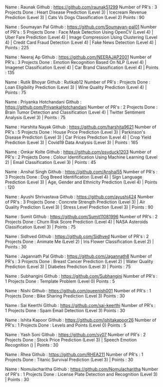 Name : Raunak
Github : https://github.com/raunak51299
Number of PR's : 3
Projects Done : Heart Disease Prediction (Level 3) | Icecream Revenue Prediction (Level 3) | Cats Vs Dogs Classification (Level 2)
Points : 90

Name : Soumayan Pal
Github : https://github.com/Soumayan-pal01
Number of PR's : 5
Projects Done : Face Mask Detection Using OpenCV (Level 4) | Uber Fare Prediction (Level 4) | Image Compression Using Clustering (Level 4) | Credit Card Fraud Detection (Level 4) | Fake News Detection (Level 4) |
Points : 225

Name : Neeraj Ap
Github : https://github.com/NEERAJAP2001
Number of PR's : 3
Projects Done : Emotion Recognition Based On NLP (Level 4) | Imagenet Classification (Level 4) | Car Brand Classification (Level 4) |
Points : 135

Name : Rutik Bhoyar
Github : Rutikab12
Number of PR's : 
Projects Done : Loan Eligibility Prediction (Level 3) |  Wine Quality Prediction (Level 4) | 
Points : 75

Name : Priyanka Hotchandani
Github : https://github.com/PriyankaHotchandani
Number of PR's : 2
Projects Done : Brain Tumor Detection and Classification (Level 4) | Twitter Sentiment Analysis (Level 3) |
Points : 75

Name : Harshita Nayak
Github : https://github.com/harshita9621
Number of PR's : 5
Projects Done : House Price Prediction (Level 3) | Parkinson's Disease Prediction (Level 3) | Car Prices Prediction (Level 4) | Crop Yield Prediction (Level 3) | Covid19 Data Analysis (Level 3) |
Points : 165

Name : Omkar Kolte
Github : https://github.com/psyduck1203
Number of PR's : 2
Projects Done : Colour Identification Using Machine Learning (Level 2) | Email Classification (Level 3) |
Points : 45

Name : Anshal Singh
Github : https://github.com/Anshal55
Number of PR's : 3
Projects Done : Dog Breed Identification (Level 4) | Sign Language Prediction (Level 3) | Age, Gender and Ethnicity Prediction (Level 4) |
Points : 120

Name : Ayushi Shrivastava
Github : https://github.com/ayushi424
Number of PR's : 3
Projects Done : Concrete Strength Prediction (Level 3) | Air Quality Prediction (Level 3) | Stress Level Prediction (Level 3) |
Points : 90

Name : Sumit
Github : https://github.com/Sumit11081996
Number of PR's : 2
Projects Done : Churn Risk Score Prediction (Level 4) | NASA Asteroids Classification (Level 3) | 
Points : 75

Name : Sidhved
Github : https://github.com/Sidhved
Number of PR's : 2
Projects Done : Animate Me (Level 2) | Iris Flower Classification (Level 2) | 
Points : 30

Name : Jagannath Pal
Github : https://github.com/Jagannath8
Number of PR's : 3
Projects Done : Breast Cancer Prediction (Level 2) | Water Quality Prediction (Level 3) | Diabetes Prediction (Level 3) |
Points : 75

Name : Subhangini
Github : https://github.com/Subhangini
Number of PR's : 1
Projects Done : Template Problem (Level 0)
Points : 5

Name : Nishi
Github : https://github.com/queenish001
Number of PR's : 1
Projects Done : Bike Sharing Prediction (Level 3)
Points : 30

Name : Sai Keerthi
Github : https://github.com/sai-keerthi
Number of PR's : 1
Projects Done : Spam Email Detection (Level 3)
Points : 30

Name : Ishita Kapoor
Github : https://github.com/ishitakapoor26
Number of PR's : 1
Projects Done : Levels and Points (Level 0)
Points : 5

Name : Yash Soni
Github : https://github.com/sy07
Number of PR's : 2
Projects Done : Stock Price Prediction (Level 3) | Speech Emotion Recognition () |
Points : 30

Name : Rhea
Github : https://github.com/RHEA211
Number of PR's : 1
Projects Done : Titanic Survival Prediction (Level 3) | 
Points : 30

Name : Nomulacharitha
Github : https://github.com/Nomulacharitha
Number of PR's : 1
Projects Done : License Plate Detection and Recognition (Level 3) | 
Points : 30


